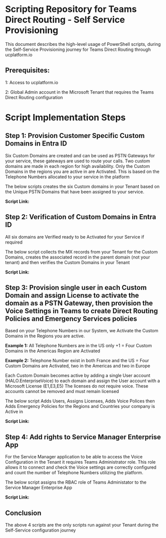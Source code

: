# Scripting Repository for Teams Direct Routing - Self Service Provisioning 

This document describes the high-level usage of PowerShell scripts, during the Self-Service Provisioning journey for Teams Direct Routing through ucplatform.io

## Prerequisites:
1: Access to ucplatform.io 

2: Global Admin account in the Microsoft Tenant that requires the Teams Direct Routing configuration

# Script Implementation Steps

## Step 1: Provision Customer Specific Custom Domains in Entra ID 
Six Custom Domains are created and can be used as PSTN Gateways for your service, these gateways are used to route your calls. Two custom domains are made in each region for high availability. Only the Custom Domains in the regions you are active in are Activated. This is based on the Telephone Numbers allocated to your service in the platform

The below scripts creates the six Custom domains in your Tenant based on the Unique PSTN Domains that have been assigned to your service.

**Script Link:**

## Step 2: Verification of Custom Domains in Entra ID 
All six domains are Verified ready to be Activated for your Service if required

The below script collects the MX records from your Tenant for the Custom Domains, creates the associated record in the parent domain (not your tenant) and then verifies the Custom Domains in your Tenant

**Script Link:**

## Step 3: Provision single user in each Custom Domain and assign License to activate the domain as a PSTN Gateway, then provision the Voice Settings in Teams to create Direct Routing Policies and Emergency Services policies 
Based on your Telephone Numbers in our System, we Activate the Custom Domains in the Regions you are active.

**Example 1:** All Telephone Numbers are in the US only +1 = Four Custom Domains in the Americas Region are Activated 

**Example 2:** Telephone Number exist in both France and the US = Four Custom Domains are Activated, two in the Americas and two in Europe

Each Custom Domain becomes active by adding a single User account (HALO.EnterpriseVoice) to each domain and assign the User account with a Microsoft License (E1,E3,E5) The licenses do not require voice. These accounts cannot be removed and must remain licensed

The below script Adds Users, Assigns Licenses, Adds Voice Polices then Adds Emergency Policies for the Regions and Countries your company is Active in

**Script Link:**

## Step 4: Add rights to Service Manager Enterprise App
For the Service Manager application to be able to access the Voice Configuration in the Tenant it requires Teams Administrator role. This role allows it to connect and check the Voice settings are correctly configured and count the number of Telephone Numbers utilizing the platform.

The below script assigns the RBAC role of Teams Administator to the Service Manager Enterprise App

**Script Link:**

## Conclusion
The above 4 scripts are the only scripts run against your Tenant during the Self-Service configuration journey
